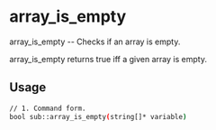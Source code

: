 # array_is_empty
array_is_empty -- Checks if an array is empty.

array_is_empty returns true iff a given array is empty.

## Usage
```sh
// 1. Command form.
bool sub::array_is_empty(string[]* variable)
```
